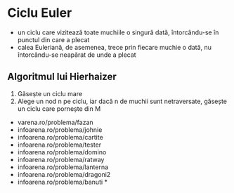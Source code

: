 # Ciclu Euler

- un ciclu care vizitează toate muchiile o singură dată, întorcându-se în punctul din care a plecat
- calea Euleriană, de asemenea, trece prin fiecare muchie o dată, nu întorcându-se neapărat de unde a plecat

## Algoritmul lui Hierhaizer

1. Găsește un ciclu mare
2. Alege un nod n pe ciclu, iar dacă n de muchii sunt netraversate, găsește un ciclu care pornește din M

- varena.ro/problema/fazan
- infoarena.ro/problema/johnie
- infoarena.ro/problema/cartite
- infoarena.ro/problema/tester
- infoarena.ro/problema/domino
- infoarena.ro/problema/ratway
- infoarena.ro/problema/lanterna
- infoarena.ro/problema/dragoni2
- infoarena.ro/problema/banuti *
